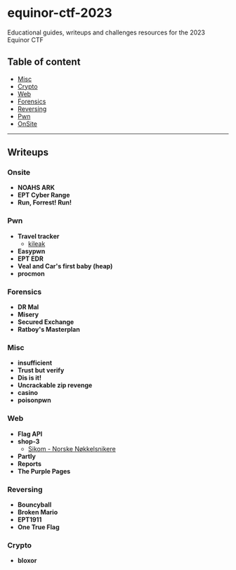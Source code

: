 

# equinor-ctf-2023
Educational guides, writeups and challenges resources for the 2023 Equinor CTF


## Table of content
- [Misc](#misc)
- [Crypto](#crypto)
- [Web](#web)
- [Forensics](#forensics)
- [Reversing](#reversing)
- [Pwn](#pwn)
- [OnSite](#onsite)

---

## Writeups

### Onsite
 - **NOAHS ARK**
 - **EPT Cyber Range**
 - **Run, Forrest! Run!**
### Pwn
 - **Travel tracker**
   - [kileak](/writeups/Pwn/Travel%20tracker/kileak)  
 - **Easypwn**
 - **EPT EDR**
 - **Veal and Car's first baby (heap)**
 - **procmon**
### Forensics
 - **DR Mal**
 - **Misery**
 - **Secured Exchange**
 - **Ratboy's Masterplan**
### Misc
 - **insufficient**
 - **Trust but verify**
 - **Dis is it!**
 - **Uncrackable zip revenge**
 - **casino**
 - **poisonpwn**
### Web
 - **Flag API**
 - **shop-3**
    - [Sikom - Norske Nøkkelsnikere](./writeups/Web/shop-3/Sikom/README.md)
 - **Partly**
 - **Reports**
 - **The Purple Pages**
### Reversing
 - **Bouncyball**
 - **Broken Mario**
 - **EPT1911**
 - **One True Flag**
### Crypto
 - **bloxor**
